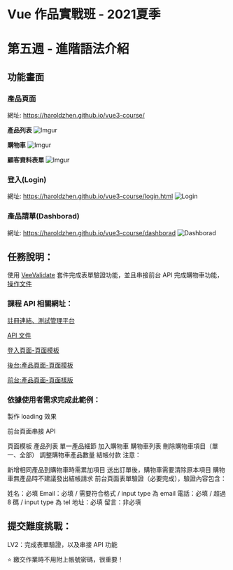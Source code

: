 # Vue 作品實戰班 - 2021夏季

# 第五週 - 進階語法介紹

## 功能畫面

### 產品頁面

網址: https://haroldzhen.github.io/vue3-course/

**產品列表**
![Imgur](https://i.imgur.com/4PDS5d1.jpg)

**購物車**
![Imgur](https://i.imgur.com/IApvV0Q.jpg)

**顧客資料表單**
![Imgur](https://i.imgur.com/s0dthkP.jpg)

### 登入(Login)
網址: https://haroldzhen.github.io/vue3-course/login.html
![Login](https://i.imgur.com/wRdmfF2.jpg)

### 產品請單(Dashborad)
網址: https://haroldzhen.github.io/vue3-course/dashborad
![Dashborad](https://i.imgur.com/MdBzUut.jpg)


## 任務說明：

使用 [VeeValidate](https://vee-validate.logaretm.com/v4/) 套件完成表單驗證功能，並且串接前台 API 完成購物車功能，[操作文件](https://hackmd.io/FFv0a5cBToOATP7uI5COMQ)

### 課程 API 相關網址：

[註冊連結、測試管理平台](https://vue3-course-api.hexschool.io/)

[API 文件](https://github.com/hexschool/vue3-course-api-wiki/wiki/%E5%AE%A2%E6%88%B6%E8%B3%BC%E7%89%A9-%5B%E5%85%8D%E9%A9%97%E8%AD%89%5D)


[登入頁面-頁面模板](https://codepen.io/hexschool/pen/poeJxXJ?editors=1010)

[後台:產品頁面-頁面模板](https://codepen.io/hexschool/pen/vYxOVjd?editors=1000)

[前台:產品頁面-頁面樣版](https://hexschool.github.io/live-vue3-training-chapter-works/week5/index3.html)

### 依據使用者需求完成此範例：

製作 loading 效果

前台頁面串接 API

頁面模板
產品列表
單一產品細節
加入購物車
購物車列表
刪除購物車項目（單一、全部）
調整購物車產品數量
結帳付款
注意：

新增相同產品到購物車時需累加項目
送出訂單後，購物車需要清除原本項目
購物車無產品時不建議發出結帳請求
前台頁面表單驗證（必要完成），驗證內容包含：

姓名：必填
Email：必填 / 需要符合格式 / input type 為 email
電話：必填 / 超過 8 碼 / input type 為 tel
地址：必填
留言：非必填

## 提交難度挑戰：

LV2：完成表單驗證，以及串接 API 功能

⭐️ 繳交作業時不用附上帳號密碼，很重要！





